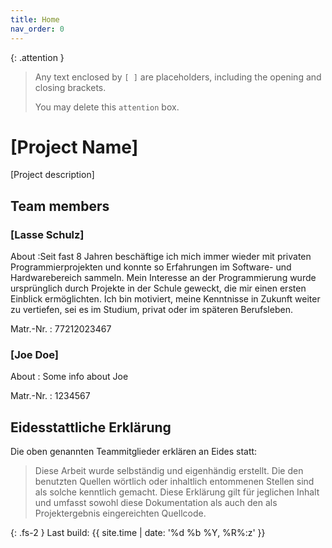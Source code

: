```yaml
---
title: Home
nav_order: 0
---
```


{: .attention }
> Any text enclosed by `[ ]` are placeholders, including the opening and closing brackets.
>
> You may delete this `attention` box.

# [Project Name]

[Project description]

## Team members

### [Lasse Schulz]

About
:Seit fast 8 Jahren beschäftige ich mich immer wieder mit privaten Programmierprojekten und konnte so Erfahrungen im Software- und Hardwarebereich sammeln. Mein Interesse an der Programmierung wurde ursprünglich durch Projekte in der Schule geweckt, die mir einen ersten Einblick ermöglichten. Ich bin motiviert, meine Kenntnisse in Zukunft weiter zu vertiefen, sei es im Studium, privat oder im späteren Berufsleben.

Matr.-Nr.
: 77212023467

### [Joe Doe]

About
: Some info about Joe

Matr.-Nr.
: 1234567

## Eidesstattliche Erklärung

Die oben genannten Teammitglieder erklären an Eides statt:

> Diese Arbeit wurde selbständig und eigenhändig erstellt. Die den benutzten Quellen wörtlich oder inhaltlich entommenen Stellen sind als solche kenntlich gemacht. Diese Erklärung gilt für jeglichen Inhalt und umfasst sowohl diese Dokumentation als auch den als Projektergebnis eingereichten Quellcode.

{: .fs-2 }
Last build: {{ site.time | date: '%d %b %Y, %R%:z' }}